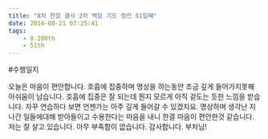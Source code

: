 ```yaml
---
title: "8차 천일 결사 2차 백일 기도 정진 51일째"
date: 2014-08-21 07:25:41
tags:
    - 8-200th
    - 51th
---
```


#수행일지

오늘은 마음이 편안합니다. 호흡에 집중하며 명상을 하는동안 조금 깊게 들어가지못해 아쉬움이 남습니다. 호흡에 집중은 잘 되는데 뭔지 모르게 아직 겉도는 듯한 느낌을 받습니다. 자꾸 연습하다 보면 언젠가는 아주 깊게 들어갈 수 있겠지요. 명상하며 생각난 지나간 일들에대해 받아들이고 수용한다는 마음을 내니 한결 마음이 편안한것 같습니다. 저는 잘 살고 있습니다. 아무 부족함이 없습니다. 감사합니다. 부처님!
